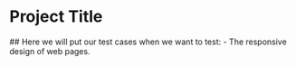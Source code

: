 <h1>Project Title</h1>
## Here we will put our test cases when we want to test:
- The responsive design of web pages.
